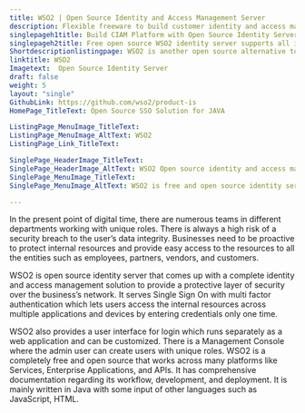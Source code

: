 ```yaml
---
title: WSO2 | Open Source Identity and Access Management Server
description: Flexible freeware to build customer identity and access management system for the business to federate identities based on open standards such as SAML, OIDC
singlepageh1title: Build CIAM Platform with Open Source Identity Server
singlepageh2title: Free open source WSO2 identity server supports all identity standards to provide authentication and expose APIs to integrate with user databases to manage identities
Shortdescriptionlistingpage: WSO2 is another open source alternative to provide customer identity and access management system. It acts as a protective layer of security over the business’s network by using web services security technologies.
linktitle: WSO2
Imagetext:  Open Source Identity Server
draft: false
weight: 5
layout: "single"
GithubLink: https://github.com/wso2/product-is
HomePage_TitleText: Open Source SSO Solution for JAVA

ListingPage_MenuImage_TitleText: 
ListingPage_MenuImage_AltText: WSO2
ListingPage_Link_TitleText: 

SinglePage_HeaderImage_TitleText: 
SinglePage_HeaderImage_AltText: WSO2 Open source identity and access management server
SinglePage_MenuImage_TitleText: 
SinglePage_MenuImage_AltText: WSO2 is free and open source identity server.

---
```


In the present point of digital time, there are numerous teams in different departments working with unique roles. There is always a high risk of a security breach to the user’s data integrity. Businesses need to be proactive to protect internal resources and provide easy access to the resources to all the entities such as employees, partners, vendors, and customers.

WSO2 is open source identity server that comes up with a complete identity and access management solution to provide a protective layer of security over the business’s network. It serves Single Sign On with multi factor authentication which lets users access the internal resources across multiple applications and devices by entering credentials only one time.

WSO2 also provides a user interface for login which runs separately as a web application and can be customized. There is a Management Console where the admin user can create users with unique roles. WSO2 is a completely free and open source that works across many platforms like Services, Enterprise Applications, and APIs. It has comprehensive documentation regarding its workflow, development, and deployment. It is mainly written in Java with some input of other languages such as JavaScript, HTML.
